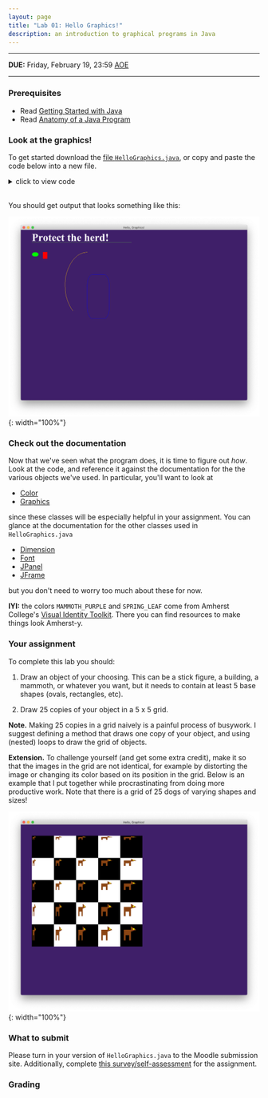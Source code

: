 ```yaml
---
layout: page
title: "Lab 01: Hello Graphics!"
description: an introduction to graphical programs in Java
---
```


----------

**DUE:** Friday, February 19, 23:59 [AOE](https://time.is/Anywhere_on_Earth)

----------
### Prerequisites

-  Read [Getting Started with Java](/teaching/2021s-cosc-112/notes/getting-started-java/)
- Read [Anatomy of a Java Program](/teaching/2021s-cosc-112/notes/anatomy-of-java-program/)	
    

### Look at the graphics!

To get started download the [file `HelloGraphics.java`](/assets/java/2021s-cosc-112/lab01-hello-graphics/HelloGraphics.java), or copy and paste the code below into a new file.

<details markdown=1>
<summary>click to view code</summary>

```java

    import java.awt.Color;
    import java.awt.Font;
    import java.awt.Graphics;
    import java.awt.Dimension;
    import javax.swing.JPanel;
    import javax.swing.JFrame;
    
    public class HelloGraphics extends JPanel{
        public static final int BOX_WIDTH = 1024;
        public static final int BOX_HEIGHT = 768;
        public static final Color MAMMOTH_PURPLE = new Color(63, 31, 105);
        public static final Color SPRING_LEAF = new Color(91, 161, 81);
    
        public HelloGraphics(){
            this.setPreferredSize(new Dimension(BOX_WIDTH, BOX_HEIGHT));
        }
    
        //Your code here, if you want to define additional methods.
    
        @Override
        public void paintComponent(Graphics g) {
            super.paintComponent(g);
            //Your code here: feel free to remove what is below
            
            g.setColor(MAMMOTH_PURPLE);
            g.fillRect(0, 0, BOX_WIDTH, BOX_HEIGHT);
    
            g.setColor(Color.WHITE);
            g.setFont(new Font("Times New Roman", Font.BOLD, 48));
            g.drawString("Protect the herd!", 50, 50);
    
            g.setColor(SPRING_LEAF);
            g.drawLine(50, 55, 500, 55);
    
            g.setColor(Color.GREEN);
            g.fillOval(50, 100, 30, 20);
    
            g.setColor(Color.RED);
            g.fillRect(100, 100, 20, 30);
    
            g.setColor(Color.BLUE);
            g.drawRoundRect(300, 200, 100, 200, 50, 100);
    
            g.setColor(Color.ORANGE);
            g.drawArc(200, 100, 200, 300, 90, 140);
        }
        
        public static void main(String args[]){
            JFrame frame = new JFrame("Hello, Graphics!");
            frame.setDefaultCloseOperation(JFrame.EXIT_ON_CLOSE);
            frame.setContentPane(new HelloGraphics());
            frame.pack();
            frame.setVisible(true);
        }
    }
```
</details>
<br/>

You should get output that looks something like this:

![](/assets/teaching/2021s-cosc-112/lab01-hello-graphics/hello-graphics.png){: width="100%"} 

### Check out the documentation

Now that we've seen what the program does, it is time to figure out *how*. Look at the code, and reference it against the documentation for the the various objects we've used. In particular, you'll want to look at

- [Color](https://docs.oracle.com/javase/8/docs/api/java/awt/Color.html)
- [Graphics](https://docs.oracle.com/javase/8/docs/api/java/awt/Graphics.html)

since these classes will be especially helpful in your assignment. You can glance at the documentation for the other classes used in `HelloGraphics.java`

- [Dimension](https://docs.oracle.com/javase/8/docs/api/java/awt/Dimension.html)
- [Font](https://docs.oracle.com/javase/8/docs/api/java/awt/Font.html)
- [JPanel](https://docs.oracle.com/javase/8/docs/api/javax/swing/JPanel.html)
- [JFrame](https://docs.oracle.com/javase/8/docs/api/javax/swing/JFrame.html)

but you don't need to worry too much about these for now.

**IYI:** the colors `MAMMOTH_PURPLE` and `SPRING_LEAF` come from Amherst College's [Visual Identity Toolkit](https://www.amherst.edu/news/communications/visual-identity-toolkit). There you can find resources to make things look Amherst-y.

### Your assignment

To complete this lab you should:


1. Draw an object of your choosing. This can be a stick figure, a building, a mammoth, or whatever you want, but it needs to contain at least 5 base shapes (ovals, rectangles, etc).

2. Draw 25 copies of your object in a 5 x 5 grid.

**Note.** Making 25 copies in a grid naively is a painful process of busywork. I suggest defining a method that draws one copy of your object, and using (nested) loops to draw the grid of objects.

**Extension.** To challenge yourself (and get some extra credit), make it so that the images in the grid are not identical, for example by distorting the image or changing its color based on its position in the grid. Below is an example that I put together while procrastinating from doing more productive work. Note that there is a grid of 25 dogs of varying shapes and sizes! 

![](/assets/teaching/2021s-cosc-112/lab01-hello-graphics/dog-grid.png){: width="100%"} 

### What to submit

Please turn in your version of `HelloGraphics.java` to the Moodle submission site. Additionally, complete [this survey/self-assessment](https://forms.gle/RNa2DSy6iYKpPgJ56) for the assignment.

### Grading

